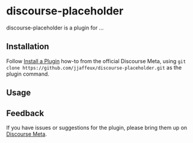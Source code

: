 # discourse-placeholder

discourse-placeholder is a plugin for ...

## Installation

Follow [Install a Plugin](https://meta.discourse.org/t/install-a-plugin/19157)
how-to from the official Discourse Meta, using `git clone https://github.com/jjaffeux/discourse-placeholder.git`
as the plugin command.

## Usage

## Feedback

If you have issues or suggestions for the plugin, please bring them up on
[Discourse Meta](https://meta.discourse.org).
